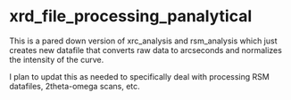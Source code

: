 # xrd_file_processing_panalytical
This is a pared down version of xrc_analysis and rsm_analysis which just creates new datafile that converts raw data to arcseconds and normalizes the intensity of the curve.

I plan to updat this as needed to specifically deal with processing RSM datafiles, 2theta-omega scans, etc.

